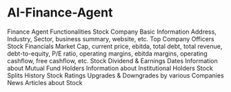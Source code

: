 # AI-Finance-Agent
Finance Agent Functionalities
Stock Company Basic Information
Address, Industry, Sector, business summary, website, etc.
Top Company Officers
Stock Financials
Market Cap, current price, ebitda, total debt, total revenue, debt-to-equity, P/E ratio, operating margins, ebitda margins, operating cashflow, free cashflow, etc.
Stock Dividend & Earnings Dates
Information about Mutual Fund Holders
Information about Institutional Holders
Stock Splits History
Stock Ratings Upgrades & Downgrades by various Companies
News Articles about Stock
